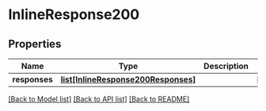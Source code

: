 # InlineResponse200

## Properties
Name | Type | Description | Notes
------------ | ------------- | ------------- | -------------
**responses** | [**list[InlineResponse200Responses]**](InlineResponse200Responses.md) |  | [optional] 

[[Back to Model list]](../README.md#documentation-for-models) [[Back to API list]](../README.md#documentation-for-api-endpoints) [[Back to README]](../README.md)


